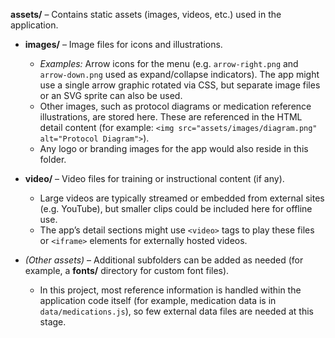 **assets/** – Contains static assets (images, videos, etc.) used in the application.

- **images/** – Image files for icons and illustrations.  
    - *Examples:* Arrow icons for the menu (e.g. `arrow-right.png` and `arrow-down.png` used as expand/collapse indicators). The app might use a single arrow graphic rotated via CSS, but separate image files or an SVG sprite can also be used.  
    - Other images, such as protocol diagrams or medication reference illustrations, are stored here. These are referenced in the HTML detail content (for example: `<img src="assets/images/diagram.png" alt="Protocol Diagram">`).  
    - Any logo or branding images for the app would also reside in this folder.

- **video/** – Video files for training or instructional content (if any).  
    - Large videos are typically streamed or embedded from external sites (e.g. YouTube), but smaller clips could be included here for offline use.  
    - The app’s detail sections might use `<video>` tags to play these files or `<iframe>` elements for externally hosted videos.

- *(Other assets)* – Additional subfolders can be added as needed (for example, a **fonts/** directory for custom font files).  
    - In this project, most reference information is handled within the application code itself (for example, medication data is in `data/medications.js`), so few external data files are needed at this stage.